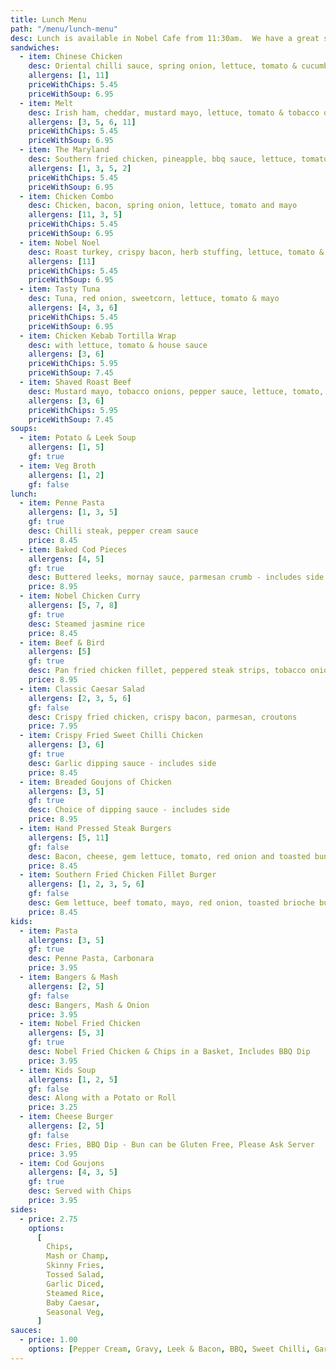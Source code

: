 ```yaml
---
title: Lunch Menu
path: "/menu/lunch-menu"
desc: Lunch is available in Nobel Cafe from 11:30am.  We have a great selection of sandwiches, hot plates, & some nice treats for all ages.
sandwiches:
  - item: Chinese Chicken
    desc: Oriental chilli sauce, spring onion, lettuce, tomato & cucumber
    allergens: [1, 11]
    priceWithChips: 5.45
    priceWithSoup: 6.95
  - item: Melt
    desc: Irish ham, cheddar, mustard mayo, lettuce, tomato & tobacco onions
    allergens: [3, 5, 6, 11]
    priceWithChips: 5.45
    priceWithSoup: 6.95
  - item: The Maryland
    desc: Southern fried chicken, pineapple, bbq sauce, lettuce, tomato and cheese melt
    allergens: [1, 3, 5, 2]
    priceWithChips: 5.45
    priceWithSoup: 6.95
  - item: Chicken Combo
    desc: Chicken, bacon, spring onion, lettuce, tomato and mayo
    allergens: [11, 3, 5]
    priceWithChips: 5.45
    priceWithSoup: 6.95
  - item: Nobel Noel
    desc: Roast turkey, crispy bacon, herb stuffing, lettuce, tomato & cranberry
    allergens: [11]
    priceWithChips: 5.45
    priceWithSoup: 6.95
  - item: Tasty Tuna
    desc: Tuna, red onion, sweetcorn, lettuce, tomato & mayo
    allergens: [4, 3, 6]
    priceWithChips: 5.45
    priceWithSoup: 6.95
  - item: Chicken Kebab Tortilla Wrap
    desc: with lettuce, tomato & house sauce
    allergens: [3, 6]
    priceWithChips: 5.95
    priceWithSoup: 7.45
  - item: Shaved Roast Beef
    desc: Mustard mayo, tobacco onions, pepper sauce, lettuce, tomato, served in a rosemary and sea salt flat bread
    allergens: [3, 6]
    priceWithChips: 5.95
    priceWithSoup: 7.45
soups:
  - item: Potato & Leek Soup
    allergens: [1, 5]
    gf: true
  - item: Veg Broth
    allergens: [1, 2]
    gf: false
lunch:
  - item: Penne Pasta
    allergens: [1, 3, 5]
    gf: true
    desc: Chilli steak, pepper cream sauce
    price: 8.45
  - item: Baked Cod Pieces
    allergens: [4, 5]
    gf: true
    desc: Buttered leeks, mornay sauce, parmesan crumb - includes side
    price: 8.95
  - item: Nobel Chicken Curry
    allergens: [5, 7, 8]
    gf: true
    desc: Steamed jasmine rice
    price: 8.45
  - item: Beef & Bird
    allergens: [5]
    gf: true
    desc: Pan fried chicken fillet, peppered steak strips, tobacco onions - includes side
    price: 8.95
  - item: Classic Caesar Salad
    allergens: [2, 3, 5, 6]
    gf: false
    desc: Crispy fried chicken, crispy bacon, parmesan, croutons
    price: 7.95
  - item: Crispy Fried Sweet Chilli Chicken
    allergens: [3, 6]
    gf: true
    desc: Garlic dipping sauce - includes side
    price: 8.45
  - item: Breaded Goujons of Chicken
    allergens: [3, 5]
    gf: true
    desc: Choice of dipping sauce - includes side
    price: 8.95
  - item: Hand Pressed Steak Burgers
    allergens: [5, 11]
    gf: false
    desc: Bacon, cheese, gem lettuce, tomato, red onion and toasted bun (can be gluten free, please ask server)
    price: 8.45
  - item: Southern Fried Chicken Fillet Burger
    allergens: [1, 2, 3, 5, 6]
    gf: false
    desc: Gem lettuce, beef tomato, mayo, red onion, toasted brioche bun - includes side
    price: 8.45
kids:
  - item: Pasta
    allergens: [3, 5]
    gf: true
    desc: Penne Pasta, Carbonara
    price: 3.95
  - item: Bangers & Mash
    allergens: [2, 5]
    gf: false
    desc: Bangers, Mash & Onion
    price: 3.95
  - item: Nobel Fried Chicken
    allergens: [5, 3]
    gf: true
    desc: Nobel Fried Chicken & Chips in a Basket, Includes BBQ Dip
    price: 3.95
  - item: Kids Soup
    allergens: [1, 2, 5]
    gf: false
    desc: Along with a Potato or Roll
    price: 3.25
  - item: Cheese Burger
    allergens: [2, 5]
    gf: false
    desc: Fries, BBQ Dip - Bun can be Gluten Free, Please Ask Server
    price: 3.95
  - item: Cod Goujons
    allergens: [4, 3, 5]
    gf: true
    desc: Served with Chips
    price: 3.95
sides:
  - price: 2.75
    options:
      [
        Chips,
        Mash or Champ,
        Skinny Fries,
        Tossed Salad,
        Garlic Diced,
        Steamed Rice,
        Baby Caesar,
        Seasonal Veg,
      ]
sauces:
  - price: 1.00
    options: [Pepper Cream, Gravy, Leek & Bacon, BBQ, Sweet Chilli, Garlic Mayo]
---
```

